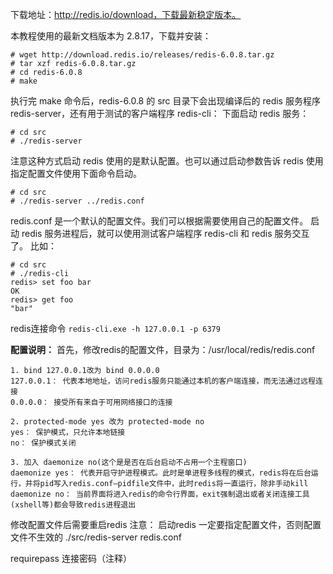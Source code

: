 下载地址：http://redis.io/download，下载最新稳定版本。

本教程使用的最新文档版本为 2.8.17，下载并安装：

```
# wget http://download.redis.io/releases/redis-6.0.8.tar.gz
# tar xzf redis-6.0.8.tar.gz
# cd redis-6.0.8
# make
```
执行完 make 命令后，redis-6.0.8 的 src 目录下会出现编译后的 redis 服务程序 redis-server，还有用于测试的客户端程序 redis-cli：
下面启动 redis 服务：
```
# cd src
# ./redis-server
```
注意这种方式启动 redis 使用的是默认配置。也可以通过启动参数告诉 redis 使用指定配置文件使用下面命令启动。

```
# cd src
# ./redis-server ../redis.conf
```
redis.conf 是一个默认的配置文件。我们可以根据需要使用自己的配置文件。
启动 redis 服务进程后，就可以使用测试客户端程序 redis-cli 和 redis 服务交互了。 比如：

```
# cd src
# ./redis-cli
redis> set foo bar
OK
redis> get foo
"bar"
```
redis连接命令
`redis-cli.exe -h 127.0.0.1 -p 6379`

 **配置说明：** 
首先，修改redis的配置文件，目录为：/usr/local/redis/redis.conf


```
1. bind 127.0.0.1改为 bind 0.0.0.0
127.0.0.1： 代表本地地址，访问redis服务只能通过本机的客户端连接，而无法通过远程连接
0.0.0.0： 接受所有来自于可用网络接口的连接

2. protected-mode yes 改为 protected-mode no
yes： 保护模式，只允许本地链接
no： 保护模式关闭

3. 加入 daemonize no(这个是是否在后台启动不占用一个主程窗口)
daemonize yes： 代表开启守护进程模式。此时是单进程多线程的模式，redis将在后台运行，并将pid写入redis.conf–pidfile文件中，此时redis将一直运行，除非手动kill
daemonize no： 当前界面将进入redis的命令行界面，exit强制退出或者关闭连接工具(xshell等)都会导致redis进程退出
```
修改配置文件后需要重启redis
注意： 启动redis 一定要指定配置文件，否则配置文件不生效的
./src/redis-server redis.conf

requirepass 连接密码（注释）